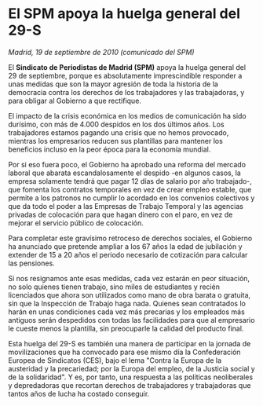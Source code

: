 # El SPM apoya la huelga general del 29-S

*Madrid, 19 de septiembre de 2010 (comunicado del SPM)*

El **Sindicato de Periodistas de Madrid (SPM)** apoya la huelga general del 29 de septiembre, porque es absolutamente imprescindible responder a unas medidas que son la mayor agresión de toda la historia de la democracia contra los derechos de los trabajadores y las trabajadoras, y para obligar al Gobierno a que rectifique.

El impacto de la crisis económica en los medios de comunicación ha sido durísimo, con más de 4.000 despidos en los dos últimos años. Los trabajadores estamos pagando una crisis que no hemos provocado, mientras los empresarios reducen sus plantillas para mantener los beneficios incluso en la peor época para la economía mundial.

Por si eso fuera poco, el Gobierno ha aprobado una reforma del mercado laboral que abarata escandalosamente el despido -en algunos casos, la empresa solamente tendrá que pagar 12 días de salario por año trabajado-, que fomenta los contratos temporales en vez de crear empleo estable, que permite a los patronos no cumplir lo acordado en los convenios colectivos y que da todo el poder a las Empresas de Trabajo Temporal y las agencias privadas de colocación para que hagan dinero con el paro, en vez de mejorar el servicio público de colocación.

Para completar este gravísimo retroceso de derechos sociales, el Gobierno ha anunciado que pretende ampliar a los 67 años la edad de jubilación y extender de 15 a 20 años el periodo necesario de cotización para calcular las pensiones.

Si nos resignamos ante esas medidas, cada vez estarán en peor situación, no solo quienes tienen trabajo, sino miles de estudiantes y recién licenciados que ahora son utilizados como mano de obra barata o gratuita, sin que la Inspección de Trabajo haga nada. Quienes sean contratados lo harán en unas condiciones cada vez más precarias y los empleados más antiguos serán despedidos con todas las facilidades para que al empresario le cueste menos la plantilla, sin preocuparle la calidad del producto final.

Esta huelga del 29-S es también una manera de participar en la jornada de movilizaciones que ha convocado para ese mismo día la Confederación Europea de Sindicatos (CES), bajo el lema "Contra la Europa de la austeridad y la precariedad; por la Europa del empleo, de la Justicia social y de la solidaridad". Y es, por tanto, una respuesta a las políticas neoliberales y depredadoras que recortan derechos de trabajadores y trabajadoras que tantos años de lucha ha costado conseguir.
